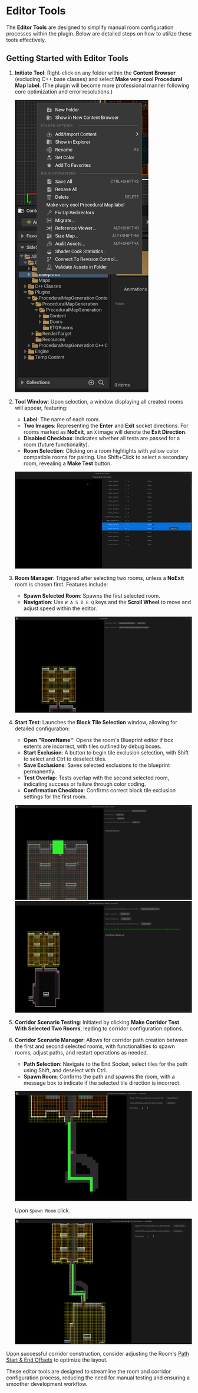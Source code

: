 ﻿# Editor Tools

The **Editor Tools** are designed to simplify manual room configuration processes within the plugin. Below are detailed steps on how to utilize these tools effectively.

## Getting Started with Editor Tools

1. **Initiate Tool**: Right-click on any folder within the **Content Browser** (excluding C++ base classes) and select **Make very cool Procedural Map label**. (The plugin will become more professional manner following core optimization and error resolutions.)

   ![Initiate Editor Tool](Images%2FScreenshot%202024-02-20%20032958.png)

2. **Tool Window**: Upon selection, a window displaying all created rooms will appear, featuring:
    - **Label**: The name of each room.
    - **Two Images**: Representing the **Enter** and **Exit** socket directions. For rooms marked as **NoExit**, an `X` image will denote the **Exit Direction**.
    - **Disabled Checkbox**: Indicates whether all tests are passed for a room (future functionality).
    - **Room Selection**: Clicking on a room highlights with yellow color compatible rooms for pairing. Use Shift+Click to select a secondary room, revealing a **Make Test** button.

   ![Room Selection](Images%2FScreenshot%202024-02-20%20034418.png)

3. **Room Manager**: Triggered after selecting two rooms, unless a **NoExit** room is chosen first. Features include:
    - **Spawn Selected Room**: Spawns the first selected room.
    - **Navigation**: Use `W A S D E Q` keys and the **Scroll Wheel** to move and adjust speed within the editor.

   ![Room Manager](Images%2FScreenshot%202024-02-20%20041013.png)

4. **Start Test**: Launches the **Block Tile Selection** window, allowing for detailed configuration:
    - **Open "RoomName"**: Opens the room's Blueprint editor if box extents are incorrect, with tiles outlined by debug boxes.
    - **Start Exclusion**: A button to begin tile exclusion selection, with Shift to select and Ctrl to deselect tiles.
    - **Save Exclusions**: Saves selected exclusions to the blueprint permanently.
    - **Test Overlap**: Tests overlap with the second selected room, indicating success or failure through color coding.
    - **Confirmation Checkbox**: Confirms correct block tile exclusion settings for the first room.

   ![Block Tile Selection](Images%2FScreenshot%202024-02-20%20040058.png)
   ![Overlap Test](Images%2FScreenshot%202024-02-20%20040909.png)

5. **Corridor Scenario Testing**: Initiated by clicking **Make Corridor Test With Selected Two Rooms**, leading to corridor configuration options.

6. **Corridor Scenario Manager**: Allows for corridor path creation between the first and second selected rooms, with functionalities to spawn rooms, adjust paths, and restart operations as needed.

    - **Path Selection**: Navigate to the End Socket, select tiles for the path using Shift, and deselect with Ctrl.
    - **Spawn Room**: Confirms the path and spawns the room, with a message box to indicate if the selected tile direction is incorrect.

   ![Path Selection](Images%2FScreenshot%202024-02-20%20133859.png)

   Upon `Spawn Room` click.

   ![Room Spawn](Images%2FScreenshot%202024-02-20%20134417.png)

Upon successful corridor construction, consider adjusting the Room's [Path Start & End Offsets](References/RoomActor.md#room-actor) to optimize the layout.

These editor tools are designed to streamline the room and corridor configuration process, reducing the need for manual testing and ensuring a smoother development workflow.
